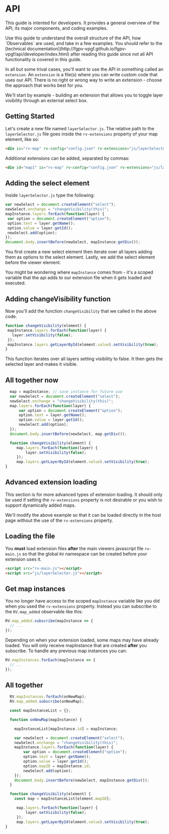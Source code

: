 # API

This guide is intented for developers. It provides a general overview of the API, its major components, and coding examples.

<p class="tip">
    Use this guide to understand the overall structure of the API, how `Observables` are used, and take in a few examples. You should refer to the [technical documentation](http://fgpv-vpgf.github.io/fgpv-vpgf/api/developer/index.html) after reading this guide since not all API functionality is covered in this guide.
</p>

In all but some trival cases, you'll want to use the API in something called an `extension`. An `extension` is a file(s) where you can write custom code that uses our API. There is no right or wrong way to write an extension - choose the approach that works best for you.

We'll start by example - building an extension that allows you to toggle layer visibility through an external select box.

## Getting Started

Let's create a new file named `layerSelector.js`. The relative path to the `layerSelector.js` file goes inside the `rv-extensions` property of your map element, like so:

```html
<div is="rv-map" rv-config="config.json" rv-extensions="js/layerSelector.js"></div>
```

Additional extensions can be added, separated by commas:

```html
<div id="map1" is="rv-map" rv-config="config.json" rv-extensions="js/layerSelector.js,http://www.example.com/js/anotherextension.js"></div>
```

## Adding the select element

Inside `layerSelector.js` type the following:

```js
var newSelect = document.createElement("select");
newSelect.onchange = "changeVisibility(this)";
mapInstance.layers.forEach(function(layer) {
 var option = document.createElement("option");
 option.text = layer.getName();
 option.value = layer.getId();
 newSelect.add(option);
});
document.body.insertBefore(newSelect, mapInstance.getDiv());
```

You first create a new select element then iterate over all layers adding them as options to the select element. Lastly, we add the select element before the viewer element.

You might be wondering where `mapInstance` comes from - it's a scoped variable that the api adds to our extension file when it gets loaded and executed.

## Adding changeVisibility function

Now you'll add the function `changeVisibility` that we called in the above code.

```js
function changeVisibility(element) {
 mapInstance.layers.forEach(function(layer) {
   layer.setVisibility(false);
 });
 mapInstance.layers.getLayerById(element.value).setVisibility(true);
}
```

This function iterates over all layers setting visibility to false. It then gets the selected layer and makes it visible.

## All together now

```js
  map = mapInstance; // save instance for future use
  var newSelect = document.createElement("select");
  newSelect.onchange = "changeVisibility(this)";
  map.layers.forEach(function(layer) {
      var option = document.createElement("option");
      option.text = layer.getName();
      option.value = layer.getId();
      newSelect.add(option);
  });
  document.body.insertBefore(newSelect, map.getDiv());

  function changeVisibility(element) {
     map.layers.forEach(function(layer) {
         layer.setVisibility(false);
     });
     map.layers.getLayerById(element.value).setVisibility(true);
}
```

## Advanced extension loading

This section is for more advanced types of extension loading. It should only be used if setting the `rv-extensions` property is not desirable or you wish to support dynamically added maps.

We'll modify the above example so that it can be loaded directly in the host page without the use of the `rv-extensions` property.

## Loading the file

You **must** load extension files **after** the main viewers javascript file `rv-main.js` so that the global `RV` namespace can be created before your extension uses it.

```html
<script src="rv-main.js"></script>
<script src="js/layerSelector.js"></script>
```

## Get map instances

You no longer have access to the scoped `mapInstance` variable like you did when you used the `rv-extensions` property. Instead you can subscribe to the `RV.map_added` observable like this:

```js
RV.map_added.subscribe(mapInstance => {
  // ...
});
```

Depending on when your extension loaded, some maps may have already loaded. You will only receive mapInstance that are created **after** you subscribe. To handle any previous map instances you can:

```js
RV.mapInstances.forEach(mapInstance => {
  // ..
});
```

## All together

```js
  RV.mapInstances.forEach(onNewMap);
  RV.map_added.subscribe(onNewMap);

  const mapInstanceList = {};

  function onNewMap(mapInstance) {

    mapInstanceList[mapInstance.id] = mapInstance;

    var newSelect = document.createElement("select");
    newSelect.onchange = "changeVisibility(this)";
    mapInstance.layers.forEach(function(layer) {
        var option = document.createElement("option");
        option.text = layer.getName();
        option.value = layer.getId();
        option.mapID = mapInstance.id;
        newSelect.add(option);
    });
    document.body.insertBefore(newSelect, mapInstance.getDiv());
  }

  function changeVisibility(element) {
    const map = mapInstanceList[element.mapID];

     map.layers.forEach(function(layer) {
         layer.setVisibility(false);
     });
     map.layers.getLayerById(element.value).setVisibility(true);
}
```